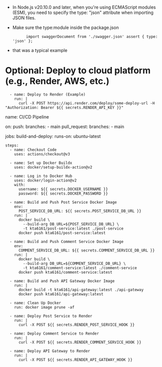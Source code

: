 -  In Node.js v20.10.0 and later, when you're using ECMAScript modules (ESM), you need to specify the type: "json" attribute when importing JSON files.
- Make sure the type:module inside the package.json

            import swaggerDocument from './swagger.json' assert { type: 'json' };
            
- that was a typical example




# Optional: Deploy to cloud platform (e.g., Render, AWS, etc.)
      - name: Deploy to Render (Example)
        run: |
          curl -X POST https://api.render.com/deploy/some-deploy-url -H "Authorization: Bearer ${{ secrets.RENDER_API_KEY }}"





name: CI/CD Pipeline

on:
  push:
    branches:
      - main 
  pull_request:
    branches:
      - main  

jobs:
  build-and-deploy:
    runs-on: ubuntu-latest

    steps:
      - name: Checkout Code
        uses: actions/checkout@v3

      - name: Set up Docker Buildx
        uses: docker/setup-buildx-action@v2

      - name: Log in to Docker Hub
        uses: docker/login-action@v2
        with:
          username: ${{ secrets.DOCKER_USERNAME }}
          password: ${{ secrets.DOCKER_PASSWORD }}

      - name: Build and Push Post Service Docker Image
        env:
          POST_SERVICE_DB_URL: ${{ secrets.POST_SERVICE_DB_URL }}
        run: |
          docker build \
            --build-arg DB_URL=${POST_SERVICE_DB_URL} \
            -t kta6161/post-service:latest ./post-service
          docker push kta6161/post-service:latest

      - name: Build and Push Comment Service Docker Image
        env:
          COMMENT_SERVICE_DB_URL: ${{ secrets.COMMENT_SERVICE_DB_URL }}
        run: |
          docker build \
            --build-arg DB_URL=${COMMENT_SERVICE_DB_URL} \
            -t kta6161/comment-service:latest ./comment-service
          docker push kta6161/comment-service:latest

      - name: Build and Push API Gateway Docker Image
        run: |
          docker build -t kta6161/api-gateway:latest ./api-gateway
          docker push kta6161/api-gateway:latest

      - name: Clean Up Docker
        run: docker image prune -af

      - name: Deploy Post Service to Render
        run: |
          curl -X POST ${{ secrets.RENDER_POST_SERVICE_HOOK }}

      - name: Deploy Comment Service to Render
        run: |
          curl -X POST ${{ secrets.RENDER_COMMENT_SERVICE_HOOK }}

      - name: Deploy API Gateway to Render
        run: |
          curl -X POST ${{ secrets.RENDER_API_GATEWAY_HOOK }}





